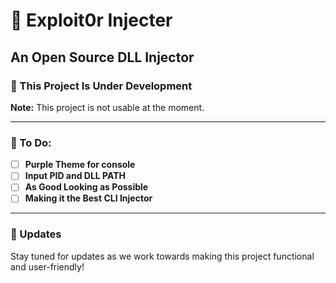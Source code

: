 # 💉 Exploit0r Injecter
## An Open Source DLL Injector

### 🚧 This Project Is Under Development
**Note:** This project is not usable at the moment.

---

### 📝 To Do:
- [ ] **Purple Theme for console**
- [ ] **Input PID and DLL PATH**
- [ ] **As Good Looking as Possible**
- [ ] **Making it the Best CLI Injector**

---

### 📅 Updates
Stay tuned for updates as we work towards making this project functional and user-friendly!
